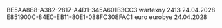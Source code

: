 BE5AA888-A382-2817-A4D1-345A601B3CC3 wartexny 2413 24.04.2028
E851900C-84E0-EB11-80E1-088FC308FAC1 euro eurobye 24.04.2028

